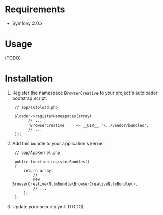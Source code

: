 Requirements
============

* Symfony 2.0.x

Usage 
=====

(TODO)

Installation
============

1. Register the namespace `BrowserCreative` to your project's autoloader bootstrap script:

        // app/autoload.php

        $loader->registerNamespaces(array(
              // ...
              'BrowserCreative'    => __DIR__.'/../vendor/bundles',
              // ...
        ));

2. Add this bundle to your application's kernel:

        // app/AppKernel.php

        public function registerBundles()
        {
            return array(
                // ...
                new BrowserCreative\NtlmBundle\BrowserCreativeNtlmBundle(),
                // ...
            );
        }


3. Update your security.yml:
(TODO)



